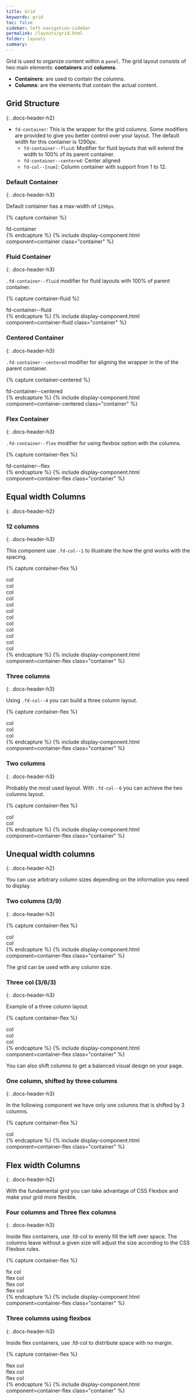 ```yaml
---
title: Grid
keywords: grid
toc: false
sidebar: left-navigation-sidebar
permalink: /layouts/grid.html
folder: layouts
summary:
---
```


Grid is used to organize content within a `panel`. The grid layout consists of two main elements: **containers** and **columns**.

* **Containers**: are used to contain the columns.
* **Columns**: are the elements that contain the actual content.

## Grid Structure
{: .docs-header-h2}

* `fd-container`: This is the wrapper for the grid columns. Some modifiers are provided to give you better control over your layout. The default width for this container is 1290px.
	* `fd-container--fluid`: Modifier for fluid layouts that will extend the width to 100% of its parent container.
	* `fd-container--centered`: Center aligned
	* `fd-col--[num]`: Column container with support from 1 to 12.

### Default Container
{: .docs-header-h3}

Default container has a max-width of `1290px`.

{% capture container %}
<div class="fd-container">
 fd-container
</div>
{% endcapture %}
{% include display-component.html component=container class="container" %}

### Fluid Container
{: .docs-header-h3}

`.fd-container--fluid` modifier for fluid layouts with 100% of parent container.

{% capture container-fluid %}
<div class="fd-container fd-container--fluid">
 fd-container--fluid
</div>
{% endcapture %}
{% include display-component.html component=container-fluid class="container" %}

### Centered Container
{: .docs-header-h3}

`.fd-container--centered` modifier for aligning the wrapper in the of the parent container.

{% capture container-centered %}
<div class="fd-container fd-container--centered">
 fd-container--centered
</div>
{% endcapture %}
{% include display-component.html component=container-centered class="container" %}

### Flex Container
{: .docs-header-h3}

`.fd-container--flex` modifier for using flexbox option with the columns.

{% capture container-flex %}
<div class="fd-container fd-container--flex">
 fd-container--flex
</div>
{% endcapture %}
{% include display-component.html component=container-flex class="container" %}

## Equal width Columns
{: .docs-header-h2}

### 12 columns
{: .docs-header-h3}

This component use `.fd-col--1` to illustrate the how the grid works with the spacing.

{% capture container-flex %}
<div class="fd-container fd-container--fluid">
    <div class="fd-col--1">col</div>
    <div class="fd-col--1">col</div>
    <div class="fd-col--1">col</div>
    <div class="fd-col--1">col</div>
    <div class="fd-col--1">col</div>
    <div class="fd-col--1">col</div>
    <div class="fd-col--1">col</div>
    <div class="fd-col--1">col</div>
    <div class="fd-col--1">col</div>
    <div class="fd-col--1">col</div>
    <div class="fd-col--1">col</div>
    <div class="fd-col--1">col</div>
</div>
{% endcapture %}
{% include display-component.html component=container-flex class="container" %}

### Three columns
{: .docs-header-h3}

Using `.fd-col--4` you can build a three column layout.

{% capture container-flex %}
<div class="fd-container fd-container--fluid">
    <div class="fd-col--4">col</div>
    <div class="fd-col--4">col</div>
    <div class="fd-col--4">col</div>
</div>
{% endcapture %}
{% include display-component.html component=container-flex class="container" %}

### Two columns
{: .docs-header-h3}

Probably the most used layout. With `.fd-col--6` you can achieve the two columns layout.

{% capture container-flex %}
<div class="fd-container fd-container--fluid">
    <div class="fd-col--6">col</div>
    <div class="fd-col--6">col</div>
</div>
{% endcapture %}
{% include display-component.html component=container-flex class="container" %}

## Unequal width columns
{: .docs-header-h2}

You can use arbitrary column sizes depending on the information you need to display.

### Two columns (3/9)
{: .docs-header-h3}

{% capture container-flex %}
<div class="fd-container fd-container--centered">
    <div class="fd-col--3">col</div>
    <div class="fd-col--9">col</div>
</div>
{% endcapture %}
{% include display-component.html component=container-flex class="container" %}

The grid can be used with any column size.

### Three col (3/6/3)
{: .docs-header-h3}

Example of a three column layout.

{% capture container-flex %}
<div class="fd-container fd-container--centered">
    <div class="fd-col--3">col</div>
    <div class="fd-col--6">col</div>
    <div class="fd-col--3">col</div>
</div>
{% endcapture %}
{% include display-component.html component=container-flex class="container" %}

You can also shift columns to get a balanced visual design on your page.

### One column, shifted by three columns
{: .docs-header-h3}

In the following component we have only one columns that is shifted by 3 columns.

{% capture container-flex %}
<div class="fd-container fd-container--centered">
    <div class="fd-col--9 fd-col--shift-3">col</div>
</div>
{% endcapture %}
{% include display-component.html component=container-flex class="container" %}

## Flex width Columns
{: .docs-header-h2}

With the fundamental grid you can take advantage of CSS Flexbox and make your grid more flexible.

### Four columns and Three flex columns
{: .docs-header-h3}

Inside flex containers, use .fd-col to evenly fill the left over space. The columns leave without a given size will adjust the size according to the CSS Flexbox rules.

{% capture container-flex %}
<div class="fd-container fd-container--centered fd-container--flex">
    <div class="fd-col--9">fix col</div>
    <div class="fd-col">flex col</div>
    <div class="fd-col">flex col</div>
    <div class="fd-col">flex col</div>
</div>
{% endcapture %}
{% include display-component.html component=container-flex class="container" %}

### Three columns using flexbox
{: .docs-header-h3}

Inside flex containers, use .fd-col to distribute space with no margin.

{% capture container-flex %}
<div class="fd-container fd-container--centered fd-container--flex">
    <div class="fd-col">flex col</div>
    <div class="fd-col">flex col</div>
    <div class="fd-col">flex col</div>
</div>
{% endcapture %}
{% include display-component.html component=container-flex class="container" %}
